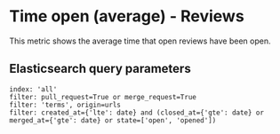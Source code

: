 # Time open (average) - Reviews

This metric shows the average time that open reviews have been open.

## Elasticsearch query parameters
```
index: 'all'
filter: pull_request=True or merge_request=True
filter: 'terms', origin=urls
filter: created_at={'lte': date} and (closed_at={'gte': date} or merged_at={'gte': date} or state=['open', 'opened'])
```
